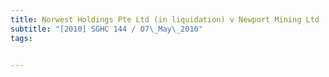 ```yaml
---
title: Norwest Holdings Pte Ltd (in liquidation) v Newport Mining Ltd 
subtitle: "[2010] SGHC 144 / 07\_May\_2010"
tags:


---
```



